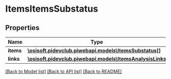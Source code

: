 # ItemsItemsSubstatus

## Properties
Name | Type | Description | Notes
------------ | ------------- | ------------- | -------------
**items** | [**\osisoft.pidevclub.piwebapi.models\ItemsSubstatus[]**](ItemsSubstatus.md) |  | [optional] 
**links** | [**\osisoft.pidevclub.piwebapi.models\ItemsAnalysisLinks**](ItemsAnalysisLinks.md) |  | [optional] 

[[Back to Model list]](../README.md#documentation-for-models) [[Back to API list]](../README.md#documentation-for-api-endpoints) [[Back to README]](../README.md)


